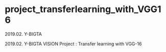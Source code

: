 # project_transferlearning_with_VGG16
2019.02. Y-BIGTA

2019.02. Y-BIGTA
VISION Project : Transfer learning with VGG-16
